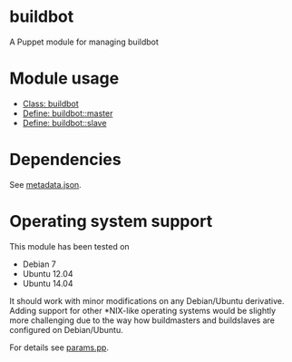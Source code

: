 # buildbot

A Puppet module for managing buildbot

# Module usage

* [Class: buildbot](manifests/init.pp)
* [Define: buildbot::master](manifests/master.pp)
* [Define: buildbot::slave](manifests/slave.pp)

# Dependencies

See [metadata.json](metadata.json).

# Operating system support

This module has been tested on

* Debian 7
* Ubuntu 12.04
* Ubuntu 14.04

It should work with minor modifications on any Debian/Ubuntu derivative. Adding 
support for other *NIX-like operating systems would be slightly more challenging 
due to the way how buildmasters and buildslaves are configured on Debian/Ubuntu.

For details see [params.pp](manifests/params.pp).

